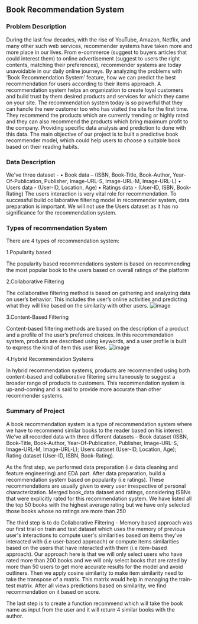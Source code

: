 ## Book Recommendation System

### Problem Description  
During the last few decades, with the rise of YouTube, Amazon, Netflix, and many other such web services, recommender systems have taken more and more place in our lives. From e-commerce (suggest to buyers articles that could interest them) to online advertisement (suggest to users the right contents, matching their preferences), recommender systems are today unavoidable in our daily online journeys. By analyzing the problems with ‘Book Recommendation System’ feature, how we can predict the best recommendation for users according to their items approach.
A recommendation system helps an organization to create loyal customers and build trust by them desired products and services for which they came on your site. The recommendation system today is so powerful that they can handle the new customer too who has visited the site for the first time. They recommend the products which are currently trending or highly rated and they can also recommend the products which bring maximum profit to the company. Providing specific data analysis and prediction to done with this data. The main objective of our project is to built a predictive book recommender model, which could help users to choose a suitable book based on their reading habits. 

### Data Description   
We've three dataset -
• Book data – (ISBN, Book-Title, Book-Author, Year-Of-Publication, Publisher, Image-URL-S, Image-URL-M, Image-URL-L)
• Users data - (User-ID, Location, Age)
• Ratings data - (User-ID, ISBN, Book-Rating)
The users interaction is very vital role for recommendation. To successful build collaborative filtering model in recommender system, data preparation is important. We will not use the Users dataset as it has no significance for the recommendation system.

### Types of recommendation System
There are 4 types of recommendation system:

1.Popularity based  

The popularity based recommendations system is based on recommending the most popular book to the users based on overall ratings of the platform


2.Collaborative Filtering

The collaborative filtering method is based on gathering and analyzing data on user’s behavior. This includes the user’s online activities and predicting what they will like based on the similarity with other users.
![image](https://vitalflux.com/wp-content/uploads/2022/08/collaborative-filtering-recommender-system-640x603.png)


3.Content-Based Filtering

Content-based filtering methods are based on the description of a product and a profile of the user’s preferred choices. In this recommendation system, products are described using keywords, and a user profile is built to express the kind of item this user likes.
![image](https://vitalflux.com/wp-content/uploads/2022/08/content-based-filtering-recommender-system-640x398.png)


4.Hybrid Recommendation Systems

In hybrid recommendation systems, products are recommended using both content-based and collaborative filtering simultaneously to suggest a broader range of products to customers. This recommendation system is up-and-coming and is said to provide more accurate than other recommender systems.


### Summary of Project
A book recommendation system is a type of recommendation system where we have to recommend similar books to the reader based on his interest. We’ve all recorded data with three different datasets – Book dataset (ISBN, Book-Title, Book-Author, Year-Of-Publication, Publisher, Image-URL-S, Image-URL-M, Image-URL-L); Users dataset (User-ID, Location, Age); Rating dataset (User-ID, ISBN, Book-Rating). 

As the first step, we performed data preparation (i.e data cleaning and feature engineering) and EDA part. 
After data preparation, build a recommendation system based on popularity (i.e ratings). These recommendations are usually given to every user irrespective of personal characterization. Merged book_data dataset and ratings, considering ISBNs that were explicitly rated for this recommendation system. We have listed all the top 50 books with the highest average rating but we have only selected those books whose no ratings are more than 250


The third step is to do Collaborative Filtering - Memory based approach was our first trial on train and test dataset which uses the memory of previous user's interactions to compute user's similarities based on items they’ve interacted with (i.e user-based approach) or compute items similarities based on the users that have interacted with them (i.e item-based approach). Our approach here is that we will only select users who have rated more than 200 books and we will only select books that are rated by more than 50 users to get more accurate results for the model and avoid outliners. Then we apply cosine similarity to make item similarity need to take the transpose of a matrix. This matrix would help in managing the train-test matrix. After all views predictions based on similarity, we find recommendation on it based on score. 

The last step is to create a function recommend which will take the book name as input from the user and it will return 4 similar books with the author.
